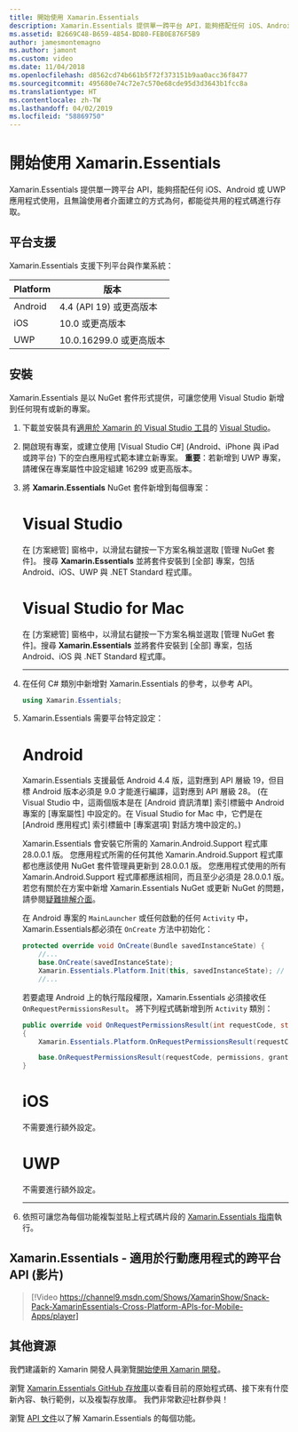 ```yaml
---
title: 開始使用 Xamarin.Essentials
description: Xamarin.Essentials 提供單一跨平台 API，能夠搭配任何 iOS、Android 或 UWP 應用程式使用，且無論使用者介面建立的方式為何，都能從共用的程式碼進行存取。
ms.assetid: B2669C48-B659-4854-BD80-FEB0E876F5B9
author: jamesmontemagno
ms.author: jamont
ms.custom: video
ms.date: 11/04/2018
ms.openlocfilehash: d8562cd74b661b5f72f373151b9aa0acc36f8477
ms.sourcegitcommit: 495680e74c72e7c570e68cde95d3d3643b1fcc8a
ms.translationtype: HT
ms.contentlocale: zh-TW
ms.lasthandoff: 04/02/2019
ms.locfileid: "58869750"
---
```

# <a name="get-started-with-xamarinessentials"></a>開始使用 Xamarin.Essentials

Xamarin.Essentials 提供單一跨平台 API，能夠搭配任何 iOS、Android 或 UWP 應用程式使用，且無論使用者介面建立的方式為何，都能從共用的程式碼進行存取。

## <a name="platform-support"></a>平台支援

Xamarin.Essentials 支援下列平台與作業系統：

| Platform | 版本 |
| --- | --- |
| Android | 4.4 (API 19) 或更高版本 |
| iOS |10.0 或更高版本 |
| UWP | 10.0.16299.0 或更高版本 |

## <a name="installation"></a>安裝

Xamarin.Essentials 是以 NuGet 套件形式提供，可讓您使用 Visual Studio 新增到任何現有或新的專案。

1. 下載並安裝具有[適用於 Xamarin 的 Visual Studio 工具](~/get-started/installation/index.md)的 [Visual Studio](http://visualstudio.com)。

2. 開啟現有專案，或建立使用 [Visual Studio C#] (Android、iPhone 與 iPad 或跨平台) 下的空白應用程式範本建立新專案。 **重要**：若新增到 UWP 專案，請確保在專案屬性中設定組建 16299 或更高版本。

3. 將 **Xamarin.Essentials** NuGet 套件新增到每個專案：

    # [<a name="visual-studio"></a>Visual Studio](#tab/windows)

    在 [方案總管] 窗格中，以滑鼠右鍵按一下方案名稱並選取 [管理 NuGet 套件]。 搜尋 **Xamarin.Essentials** 並將套件安裝到 [全部] 專案，包括 Android、iOS、UWP 與 .NET Standard 程式庫。

    # [<a name="visual-studio-for-mac"></a>Visual Studio for Mac](#tab/macos)

    在 [方案總管] 窗格中，以滑鼠右鍵按一下方案名稱並選取 [管理 NuGet 套件]。搜尋 **Xamarin.Essentials** 並將套件安裝到 [全部] 專案，包括 Android、iOS 與 .NET Standard 程式庫。

    -----

4. 在任何 C# 類別中新增對 Xamarin.Essentials 的參考，以參考 API。

    ```csharp
    using Xamarin.Essentials;
    ```

5. Xamarin.Essentials 需要平台特定設定：

    # [<a name="android"></a>Android](#tab/android)

    Xamarin.Essentials 支援最低 Android 4.4 版，這對應到 API 層級 19，但目標 Android 版本必須是 9.0 才能進行編譯，這對應到 API 層級 28。 (在 Visual Studio 中，這兩個版本是在 [Android 資訊清單] 索引標籤中 Android 專案的 [專案屬性] 中設定的。在 Visual Studio for Mac 中，它們是在 [Android 應用程式] 索引標籤中 [專案選項] 對話方塊中設定的。)

    Xamarin.Essentials 會安裝它所需的 Xamarin.Android.Support 程式庫 28.0.0.1 版。 您應用程式所需的任何其他 Xamarin.Android.Support 程式庫都也應該使用 NuGet 套件管理員更新到 28.0.0.1 版。 您應用程式使用的所有 Xamarin.Android.Support 程式庫都應該相同，而且至少必須是 28.0.0.1 版。 若您有關於在方案中新增 Xamarin.Essentials NuGet 或更新 NuGet 的問題，請參閱[疑難排解介面](troubleshooting.md)。

    在 Android 專案的 `MainLauncher` 或任何啟動的任何 `Activity` 中，Xamarin.Essentials都必須在 `OnCreate` 方法中初始化：

    ```csharp
    protected override void OnCreate(Bundle savedInstanceState) {
        //...
        base.OnCreate(savedInstanceState);
        Xamarin.Essentials.Platform.Init(this, savedInstanceState); // add this line to your code, it may also be called: bundle
        //...
    ```

    若要處理 Android 上的執行階段權限，Xamarin.Essentials 必須接收任 `OnRequestPermissionsResult`。 將下列程式碼新增到所 `Activity` 類別：

    ```csharp
    public override void OnRequestPermissionsResult(int requestCode, string[] permissions, [GeneratedEnum] Android.Content.PM.Permission[] grantResults)
    {
        Xamarin.Essentials.Platform.OnRequestPermissionsResult(requestCode, permissions, grantResults);

        base.OnRequestPermissionsResult(requestCode, permissions, grantResults);
    }
    ```

    # [<a name="ios"></a>iOS](#tab/ios)

    不需要進行額外設定。

    # [<a name="uwp"></a>UWP](#tab/uwp)

    不需要進行額外設定。

    -----

6. 依照可讓您為每個功能複製並貼上程式碼片段的 [Xamarin.Essentials 指南](index.md)執行。

## <a name="xamarinessentials---cross-platform-apis-for-mobile-apps-video"></a>Xamarin.Essentials - 適用於行動應用程式的跨平台 API (影片)

> [!Video https://channel9.msdn.com/Shows/XamarinShow/Snack-Pack-XamarinEssentials-Cross-Platform-APIs-for-Mobile-Apps/player]

## <a name="other-resources"></a>其他資源

我們建議新的 Xamarin 開發人員瀏覽[開始使用 Xamarin 開發](~/cross-platform/getting-started/index.md)。

瀏覽 [Xamarin.Essentials GitHub 存放庫](https://github.com/xamarin/Essentials)以查看目前的原始程式碼、接下來有什麼新內容、執行範例，以及複製存放庫。 我們非常歡迎社群參與！

瀏覽 [API 文件](xref:Xamarin.Essentials)以了解 Xamarin.Essentials 的每個功能。
